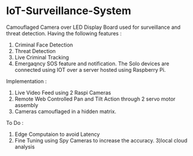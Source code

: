 # IoT-Surveillance-System
Camouflaged Camera over LED Display Board  used for surveillance and threat detection.
Having the following features : 
  1) Criminal Face Detection 
  2) Threat Detection
  3) Live Criminal Tracking
  4) Emergaqncy SOS feature and notification.
The Solo devices are connected using IOT over a server hosted using Raspberry Pi.
 
 

Implementation : 
  1) Live Video Feed using 2 Raspi Cameras 
  2) Remote Web Controlled Pan and Tilt Action through 2 servo motor assembly
  3) Cameras camouflaged in a hidden matrix.
  
To Do :
  1) Edge Computaion to avoid Latency
  2) Fine Tuning using Spy Cameras to increase the accuracy.
  3)local cloud analysis
  
